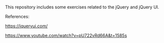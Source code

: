 This repository includes some exercises related to the jQuery and jQuery UI.

References:

https://jqueryui.com/

https://www.youtube.com/watch?v=pU722vRd66A&t=1585s
